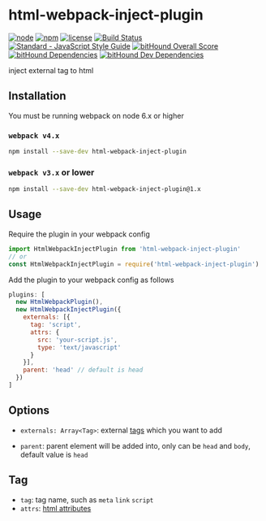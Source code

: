 # html-webpack-inject-plugin

[![node](https://img.shields.io/node/v/html-webpack-inject-plugin.svg)](https://www.npmjs.com/package/html-webpack-inject-plugin)
[![npm](https://img.shields.io/npm/v/html-webpack-inject-plugin.svg)](https://www.npmjs.com/package/html-webpack-inject-plugin)
[![license](https://img.shields.io/npm/l/html-webpack-inject-plugin.svg)](https://github.com/kagawagao/html-webpack-inject-plugin/blob/master/LICENSE)
[![Build Status](https://travis-ci.org/kagawagao/html-webpack-inject-plugin.svg?branch=master)](https://travis-ci.org/kagawagao/html-webpack-inject-plugin)
[![Standard - JavaScript Style Guide](https://img.shields.io/badge/code_style-standard-brightgreen.svg)](http://standardjs.com/)
[![bitHound Overall Score](https://www.bithound.io/github/kagawagao/html-webpack-inject-plugin/badges/score.svg)](https://www.bithound.io/github/kagawagao/html-webpack-inject-plugin)
[![bitHound Dependencies](https://www.bithound.io/github/kagawagao/html-webpack-inject-plugin/badges/dependencies.svg)](https://www.bithound.io/github/kagawagao/html-webpack-inject-plugin/master/dependencies/npm)
[![bitHound Dev Dependencies](https://www.bithound.io/github/kagawagao/html-webpack-inject-plugin/badges/devDependencies.svg)](https://www.bithound.io/github/kagawagao/html-webpack-inject-plugin/master/dependencies/npm)

inject external tag to html

## Installation

You must be running webpack on node 6.x or higher

### `webpack v4.x`

```bash
npm install --save-dev html-webpack-inject-plugin
```

### `webpack v3.x` or lower

```bash
npm install --save-dev html-webpack-inject-plugin@1.x
```

## Usage

Require the plugin in your webpack config

```javascript
import HtmlWebpackInjectPlugin from 'html-webpack-inject-plugin'
// or
const HtmlWebpackInjectPlugin = require('html-webpack-inject-plugin')
```

Add the plugin to your webpack config as follows

```javascript
plugins: [
  new HtmlWebpackPlugin(),
  new HtmlWebpackInjectPlugin({
    externals: [{
      tag: 'script',
      attrs: {
        src: 'your-script.js',
        type: 'text/javascript'
      }
    }],
    parent: 'head' // default is head
  })
]
```

## Options

- `externals: Array<Tag>`: external [tags](#tag) which you want to add

- `parent`: parent element will be added into, only can be `head` and `body`, default value is `head`

## Tag

- `tag`: tag name, such as `meta` `link` `script`
- `attrs`: [html attributes](https://developer.mozilla.org/en-US/docs/Web/HTML/Attributes)
